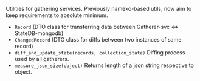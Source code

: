 Utilities for gathering services. Previously nameko-based utils, now aim to keep requirements to absolute minimum.  
 - `Record` (DTO class for transferring data between Gatherer-svc <=> StateDB-mongodb)  
 - `ChangedRecord` (DTO class for diffs between two instances of same record)  
 - `diff_and_update_state(records, collection_state)` Diffing process used by all gatherers.
 - `measure_json_size(object)` Returns length of a json string respective to object. 
